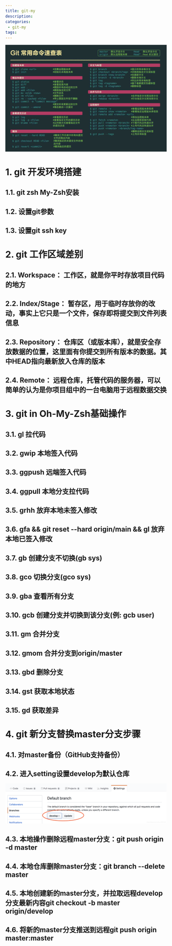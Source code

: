 ```yaml
---
title: git-my
description:
categories:
 - git-my
tags:
---
```


![Mobile Preview](/assets/images/yang/git.png)

# 1. git 开发环境搭建

## 1.1. git zsh My-Zsh安装

## 1.2. 设置git参数

## 1.3. 设置git ssh key

# 2. git 工作区域差别

## 2.1. Workspace： 工作区，就是你平时存放项目代码的地方

## 2.2. Index/Stage： 暂存区，用于临时存放你的改动，事实上它只是一个文件，保存即将提交到文件列表信息

## 2.3. Repository： 仓库区（或版本库），就是安全存放数据的位置，这里面有你提交到所有版本的数据。其中HEAD指向最新放入仓库的版本

## 2.4. Remote： 远程仓库，托管代码的服务器，可以简单的认为是你项目组中的一台电脑用于远程数据交换

# 3. git in Oh-My-Zsh基础操作

## 3.1. gl 拉代码

## 3.2. gwip 本地签入代码

## 3.3. ggpush 远端签入代码

## 3.4. ggpull 本地分支拉代码

## 3.5. grhh 放弃本地未签入修改

## 3.6. gfa && git reset --hard origin/main && gl 放弃本地已签入修改

## 3.7. gb 创建分支不切换(gb sys)

## 3.8. gco 切换分支(gco sys)

## 3.9. gba 查看所有分支

## 3.10. gcb 创建分支并切换到该分支(例: gcb user)

## 3.11. gm 合并分支

## 3.12. gmom 合并分支到origin/master

## 3.13. gbd 删除分支

## 3.14. gst 获取本地状态

## 3.15. gd 获取差异

# 4. git 新分支替换master分支步骤

## 4.1. 对master备份（GitHub支持备份）

## 4.2. 进入setting设置develop为默认仓库

![Mobile Preview](/assets/images/yang/git_default.png)

## 4.3. 本地操作删除远程master分支：git push origin -d master

## 4.4. 本地仓库删除master分支：git branch --delete master

## 4.5. 本地创建新的master分支，并拉取远程develop分支最新内容git checkout -b master origin/develop

## 4.6. 将新的master分支推送到远程git push origin master:master
